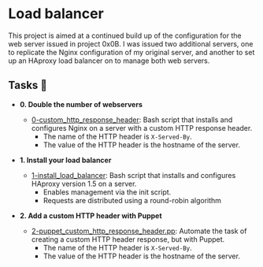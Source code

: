 # Load balancer

This project is aimed at a continued build up of the configuration for the web server
issued in project 0x0B. I was issued two additional servers, one to replicate
the Nginx configuration of my original server, and another to set up an HAproxy
load balancer on to manage both web servers.

## Tasks :page_with_curl:

* **0. Double the number of webservers**
  * [0-custom_http_response_header](./0-custom_http_response-header): Bash
  script that installs and configures Nginx on a server with a custom HTTP
  response header.
    * The name of the HTTP header is `X-Served-By`.
    * The value of the HTTP header is the hostname of the server.

* **1. Install your load balancer**
  * [1-install_load_balancer](./1-install_load_balancer): Bash script that
  installs and configures HAproxy version 1.5 on a server.
    * Enables management via the init script.
    * Requests are distributed using a round-robin algorithm

* **2. Add a custom HTTP header with Puppet**
  * [2-puppet_custom_http_response_header.pp](./2-puppet_custom_http_response_header.pp): Automate the task of creating a custom HTTP header response, but with Puppet.
    * The name of the HTTP header is `X-Served-By`.
    * The value of the HTTP header is the hostname of the server.
